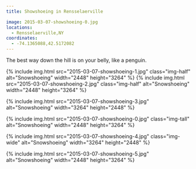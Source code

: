 ```yaml
---
title: Showshoeing in Rensselaerville

image: 2015-03-07-showshoeing-0.jpg
locations:
  - Rensselaerville,NY
coordinates:
  - -74.1365088,42.5172082
---
```


The best way down the hill is on your belly, like a penguin.

<div class="photos">

{% include img.html src="2015-03-07-showshoeing-1.jpg" class="img-half" alt="Snowshoeing" width="2448" height="3264" %}
{% include img.html src="2015-03-07-showshoeing-2.jpg" class="img-half" alt="Snowshoeing" width="2448" height="3264" %}

{% include img.html src="2015-03-07-showshoeing-3.jpg"  alt="Snowshoeing" width="3264" height="2448" %}

{% include img.html src="2015-03-07-showshoeing-0.jpg" class="img-tall" alt="Snowshoeing" width="2448" height="3264" %}

{% include img.html src="2015-03-07-showshoeing-4.jpg" class="img-wide" alt="Snowshoeing" width="3264" height="2448" %}

{% include img.html src="2015-03-07-showshoeing-5.jpg" alt="Snowshoeing" width="2448" height="3264" %}

</div>
